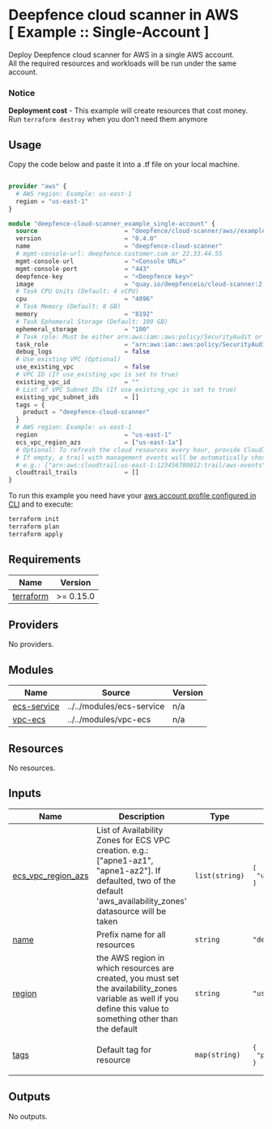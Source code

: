 # Deepfence cloud scanner in AWS<br/>[ Example :: Single-Account ]

Deploy Deepfence cloud scanner for AWS in a single AWS account.<br/>
All the required resources and workloads will be run under the same account.

### Notice
**Deployment cost** - This example will create resources that cost money.<br/>Run `terraform destroy` when you don't need them anymore

## Usage
Copy the code below and paste it into a .tf file on your local machine.

```terraform

provider "aws" {
  # AWS region: Example: us-east-1
  region = "us-east-1"
}

module "deepfence-cloud-scanner_example_single-account" {
  source                        = "deepfence/cloud-scanner/aws//examples/single-account-ecs"
  version                       = "0.4.0"
  name                          = "deepfence-cloud-scanner"
  # mgmt-console-url: deepfence.customer.com or 22.33.44.55
  mgmt-console-url              = "<Console URL>"
  mgmt-console-port             = "443"
  deepfence-key                 = "<Deepfence key>"
  image                         = "quay.io/deepfenceio/cloud-scanner:2.1.0"
  # Task CPU Units (Default: 4 vCPU)
  cpu                           = "4096"
  # Task Memory (Default: 8 GB)
  memory                        = "8192"
  # Task Ephemeral Storage (Default: 100 GB)
  ephemeral_storage             = "100"
  # Task role: Must be either arn:aws:iam::aws:policy/SecurityAudit or arn:aws:iam::aws:policy/ReadOnlyAccess
  task_role                     = "arn:aws:iam::aws:policy/SecurityAudit"
  debug_logs                    = false
  # Use existing VPC (Optional)
  use_existing_vpc              = false
  # VPC ID (If use_existing_vpc is set to true)
  existing_vpc_id               = ""
  # List of VPC Subnet IDs (If use_existing_vpc is set to true)
  existing_vpc_subnet_ids       = []
  tags = {
    product = "deepfence-cloud-scanner"
  }
  # AWS region: Example: us-east-1
  region                        = "us-east-1"
  ecs_vpc_region_azs            = ["us-east-1a"]
  # Optional: To refresh the cloud resources every hour, provide CloudTrail Trail ARNs (Management events with write-only or read-write).
  # If empty, a trail with management events will be automatically chosen if available.
  # e.g.: ["arn:aws:cloudtrail:us-east-1:123456789012:trail/aws-events"]
  cloudtrail_trails             = []
}
```

To run this example you need have your [aws account profile configured in CLI](https://docs.aws.amazon.com/cli/latest/userguide/cli-configure-profiles.html) and to execute:
```bash
terraform init
terraform plan
terraform apply
```

## Requirements

| Name                                                                      | Version   |
|---------------------------------------------------------------------------|-----------|
| <a name="requirement_terraform"></a> [terraform](#requirement\_terraform) | >= 0.15.0 |

## Providers

No providers.

## Modules

| Name                                                                  | Source                    | Version |
|-----------------------------------------------------------------------|---------------------------|---------|
| <a name="module_ecs-service"></a> [ecs-service](#module\_ecs-service) | ../../modules/ecs-service | n/a     |
| <a name="module_vpc-ecs"></a> [vpc-ecs](#module\_vpc-ecs)             | ../../modules/vpc-ecs     | n/a     |

## Resources

No resources.

## Inputs

| Name                                                                                           | Description                                                                                                                                                             | Type           | Default                                                     | Required |
|------------------------------------------------------------------------------------------------|-------------------------------------------------------------------------------------------------------------------------------------------------------------------------|----------------|-------------------------------------------------------------|:--------:|
| <a name="input_ecs_vpc_region_azs"></a> [ecs\_vpc\_region\_azs](#input\_ecs\_vpc\_region\_azs) | List of Availability Zones for ECS VPC creation. e.g.: ["apne1-az1", "apne1-az2"]. If defaulted, two of the default 'aws\_availability\_zones' datasource will be taken | `list(string)` | <pre>[<br>  "us-east-1a"<br>]</pre>                         |    no    |
| <a name="input_name"></a> [name](#input\_name)                                                 | Prefix name for all resources                                                                                                                                           | `string`       | `"deepfence-cloud-scanner"`                                 |    no    |
| <a name="input_region"></a> [region](#input\_region)                                           | the AWS region in which resources are created, you must set the availability\_zones variable as well if you define this value to something other than the default       | `string`       | `"us-east-1"`                                               |    no    |
| <a name="input_tags"></a> [tags](#input\_tags)                                                 | Default tag for resource                                                                                                                                                | `map(string)`  | <pre>{<br>  "product": "deepfence-cloud-scanner"<br>}</pre> |    no    |

## Outputs

No outputs.
